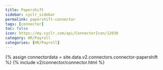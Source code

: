 ```yaml
---
title: Papershift
sidebar: cyclr_sidebar
permalink: papershift-connector
tags: [connector]
toc: false
icon: https://my.cyclr.com/api/ConnectorIcon/12030
category: HR/Payroll
categories: [HR/Payroll]
---
```

{% assign connectordata = site.data.v2.connectors.connector-papershift %}
{% include v2/connector/connector.html %}	